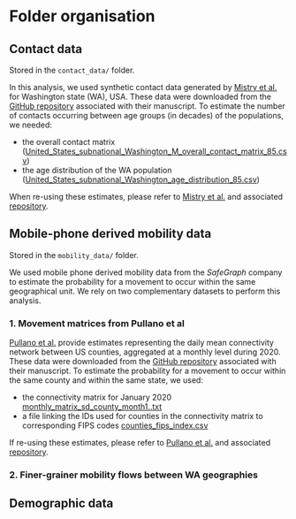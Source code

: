 # Folder organisation

## Contact data 
Stored in the ```contact_data/``` folder.

In this analysis, we used synthetic contact data generated by [Mistry et al.](https://doi.org/10.1038/s41467-020-20544-y) for Washington state (WA), USA. 
These data were downloaded from the [GitHub repository](https://github.com/mobs-lab/mixing-patterns) associated with their manuscript.
To estimate the number of contacts occurring between age groups (in decades) of the populations, we needed:
- the overall contact matrix ([United_States_subnational_Washington_M_overall_contact_matrix_85.csv](https://github.com/blab/phylo-kernel-public/blob/main/data/contact_data/United_States_subnational_Washington_M_overall_contact_matrix_85.csv))
- the age distribution of the WA population ([United_States_subnational_Washington_age_distribution_85.csv](https://github.com/blab/phylo-kernel-public/blob/main/data/contact_data/United_States_subnational_Washington_age_distribution_85.csv))

When re-using these estimates, please refer to [Mistry et al.](https://doi.org/10.1038/s41467-020-20544-y) and associated [repository](https://github.com/mobs-lab/mixing-patterns).


## Mobile-phone derived mobility data 
Stored in the ```mobility_data/``` folder.

We used mobile phone derived mobility data from the *SafeGraph* company to estimate the probability for a movement to occur within the same geographical unit.
We rely on two complementary datasets to perform this analysis.

### 1. Movement matrices from Pullano et al
[Pullano et al.](https://doi.org/10.2196/64914) provide estimates representing the daily mean connectivity network between US counties, aggregated at a monthly level during 2020.
These data were downloaded from the [GitHub repository](https://github.com/GiuliaPullano/US-Connectivity-Metapop) associated with their manuscript.
To estimate the probability for a movement to occur within the same county and within the same state, we used:
- the connectivity matrix for January 2020 [monthly_matrix_sd_county_month1..txt](https://github.com/GiuliaPullano/US-Connectivity-Metapop/blob/main/data/US_connectivity_network_2020_county/monthly_matrix_sd_county_month1..txt)
- a file linking the IDs used for counties in the connectivity matrix to corresponding FIPS codes [counties_fips_index.csv](https://github.com/GiuliaPullano/US-Connectivity-Metapop/blob/main/data/counties_fips_index.csv)


If re-using these estimates, please refer to [Pullano et al.](https://doi.org/10.2196/64914) and associated [repository](https://github.com/GiuliaPullano/US-Connectivity-Metapop). 

### 2. Finer-grainer mobility flows between WA geographies

## Demographic data
